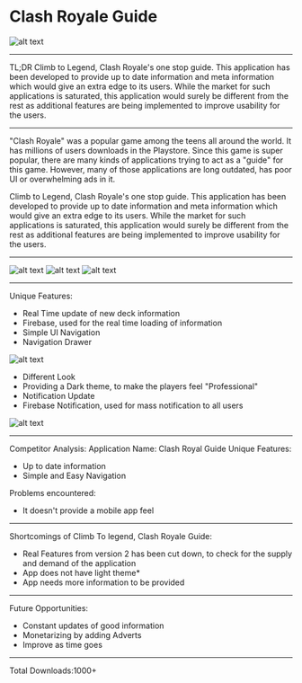 # Clash Royale Guide
![alt text](https://asifexplore.com/img/new/cr_guide.jpg)
<hr>

TL;DR
Climb to Legend, Clash Royale's one stop guide. This application has been developed to provide up to date information and meta information which would give an extra edge to its users. While the market for such applications is saturated, this application would surely be different from the rest as additional features are being implemented to improve usability for the users.
<hr>

"Clash Royale" was a popular game among the teens all around the world. It has millions of users downloads in the Playstore. Since this game is super popular, there are many kinds of applications trying to act as a "guide" for this game. However, many of those applications are long outdated, has poor UI or overwhelming ads in it.

Climb to Legend, Clash Royale's one stop guide. This application has been developed to provide up to date information and meta information which would give an extra edge to its users. While the market for such applications is saturated, this application would surely be different from the rest as additional features are being implemented to improve usability for the users.
<hr>

![alt text](https://asifexplore.com/img/blog/cr_guide/home.PNG)
![alt text](https://asifexplore.com/img/blog/cr_guide/card_info.PNG)
![alt text](https://asifexplore.com/img/blog/cr_guide/home.PNG)
<hr>

Unique Features:
- Real Time update of new deck information
- Firebase, used for the real time loading of information
- Simple UI Navigation
- Navigation Drawer

![alt text](https://asifexplore.com/img/blog/cr_guide/navigationDrawer.PNG)

- Different Look
- Providing a Dark theme, to make the players feel "Professional"
- Notification Update
- Firebase Notification, used for mass notification to all users

![alt text](https://asifexplore.com/img/blog/cr_guide/firebase_Notification.PNG)
<hr>

Competitor Analysis:
Application Name: Clash Royal Guide
Unique Features:
- Up to date information
- Simple and Easy Navigation

Problems encountered:
- It doesn't provide a mobile app feel
<hr>

Shortcomings of Climb To legend, Clash Royale Guide:
- Real Features from version 2 has been cut down, to check for the supply and demand of the application
- App does not have light theme*
- App needs more information to be provided
<hr>

Future Opportunities:
- Constant updates of good information
- Monetarizing by adding Adverts
- Improve as time goes

<hr>
Total Downloads:1000+
